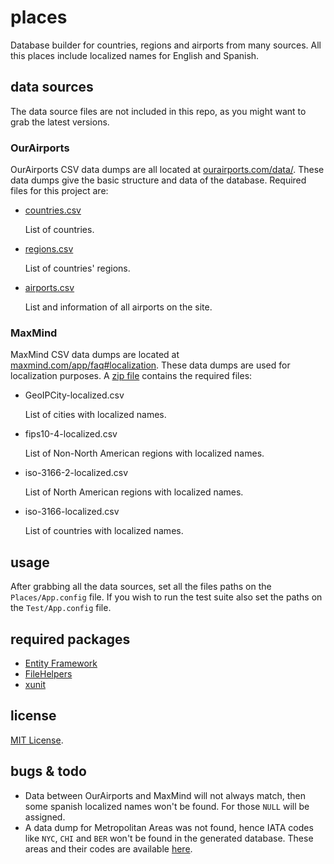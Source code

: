 # places
Database builder for countries, regions and airports from many sources. All this places include localized names for English and Spanish.

## data sources

The data source files are not included in this repo, as you might want to grab the latest versions.

### OurAirports
OurAirports CSV data dumps are all located at [ourairports.com/data/](http://www.ourairports.com/data/). These data dumps give the basic structure and data of the database. Required files for this project are:

* 	[countries.csv](http://www.ourairports.com/data/countries.csv)

	List of countries.

* 	[regions.csv](http://www.ourairports.com/data/regions.csv)

	List of countries' regions.

* 	[airports.csv](http://www.ourairports.com/data/airports.csv)

	List and information of all airports on the site.

### MaxMind
MaxMind CSV data dumps are located at [maxmind.com/app/faq#localization](http://www.maxmind.com/app/faq#localization). These data dumps are used for localization purposes. A [zip file](http://www.maxmind.com/GeoIPLocationCSV-localized.zip) contains the required files:

*	GeoIPCity-localized.csv

	List of cities with localized names.

*	fips10-4-localized.csv

	List of Non-North American regions with localized names.

*	iso-3166-2-localized.csv

	List of North American regions with localized names.

*	iso-3166-localized.csv

	List of countries with localized names.

## usage

After grabbing all the data sources, set all the files paths on the `Places/App.config` file. If you wish to run the test suite also set the paths on the `Test/App.config` file.

## required packages

*	[Entity Framework](http://nuget.org/packages/entityframework)
*	[FileHelpers](http://nuget.org/packages/FileHelpers)
*	[xunit](http://nuget.org/packages/xunit)

## license
[MIT License](https://github.com/jonotrujillo/places/blob/master/LICENSE.md).

## bugs & todo

*	Data between OurAirports and MaxMind will not always match, then some spanish localized names won't be found. For those `NULL` will be assigned.
*	A data dump for Metropolitan Areas was not found, hence IATA codes like `NYC`, `CHI` and `BER` won't be found in the generated database. These areas and their codes are available [here](http://wikitravel.org/en/Metropolitan_Area_Airport_Codes).
